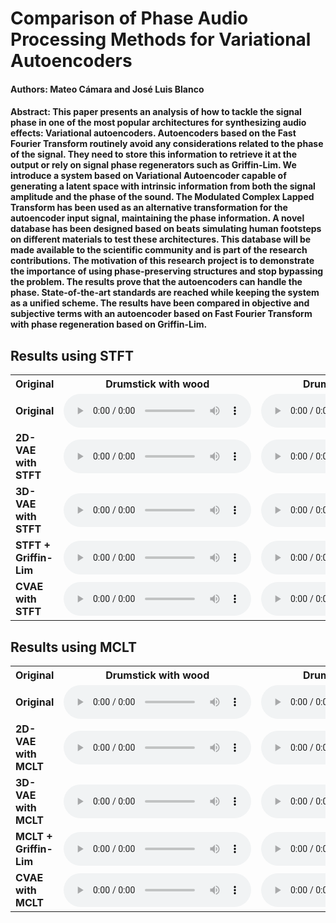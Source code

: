 # Comparison of Phase Audio Processing Methods for Variational Autoencoders

#### Authors: Mateo Cámara and José Luis Blanco

#### Abstract: This paper presents an analysis of how to tackle the signal phase in one of the most popular architectures for synthesizing audio effects: Variational autoencoders. Autoencoders based on the Fast Fourier Transform routinely avoid any considerations related to the phase of the signal. They need to store this information to retrieve it at the output or rely on signal phase regenerators such as Griffin-Lim. We introduce a system based on Variational Autoencoder capable of generating a latent space with intrinsic information from both the signal amplitude and the phase of the sound. The Modulated Complex Lapped Transform has been used as an alternative transformation for the autoencoder input signal, maintaining the phase information. A novel database has been designed based on beats simulating human footsteps on different materials to test these architectures. This database will be made available to the scientific community and is part of the research contributions. The motivation of this research project is to demonstrate the importance of using phase-preserving structures and stop bypassing the problem. The results prove that the autoencoders can handle the phase. State-of-the-art standards are reached while keeping the system as a unified scheme. The results have been compared in objective and subjective terms with an autoencoder based on Fast Fourier Transform with phase regeneration based on Griffin-Lim.

## Results using STFT

<div class="figure">
    <table>
        <tbody><tr>
            <th>Original</th>
            <th>Drumstick with wood</th>
            <th>Drumstick with metal</th>
            <th>Drumstick with terrasso</th>
            <th>Drumstick with rubber</th>
            <th>mallet with wood</th>
            <th>mallet with metal</th>
            <th>mallet with terrasso</th>
            <th>mallet with rubber</th>
        </tr>
        <tr>
            <td><b>Original</b></td>
            <td>
                <audio controls=""> 
                    <source src="github_samples2/original/a1.wav">
                </audio>
            </td>
           <td>
                <audio controls=""> 
                    <source src="github_samples2/original/a2.wav">
                </audio>
            </td>
            <td>
                <audio controls=""> 
                    <source src="github_samples2/original/a3.wav">
                </audio>
            </td>
            <td>
                <audio controls=""> 
                    <source src="github_samples2/original/a4.wav">
                </audio>
            </td>
            <td>
                <audio controls=""> 
                    <source src="github_samples2/original/a5.wav">
                </audio>
            </td>
            <td>
                <audio controls=""> 
                    <source src="github_samples2/original/a6.wav">
                </audio>
            </td>
            <td>
                <audio controls=""> 
                    <source src="github_samples2/original/a7.wav">
                </audio>
            </td>
            <td>
                <audio controls=""> 
                    <source src="github_samples2/original/a8.wav">
                </audio>
            </td>
        </tr>
        <tr>
            <td><b>2D-VAE with STFT</b></td>
            <td>
                <audio controls=""> 
                    <source src="github_samples2/fft_2D/a1.wav">
                </audio>
            </td>
           <td>
                <audio controls=""> 
                    <source src="github_samples2/fft_2D/a2.wav">
                </audio>
            </td>
            <td>
                <audio controls=""> 
                    <source src="github_samples2/fft_2D/a3.wav">
                </audio>
            </td>
            <td>
                <audio controls=""> 
                    <source src="github_samples2/fft_2D/a4.wav">
                </audio>
            </td>
            <td>
                <audio controls=""> 
                    <source src="github_samples2/fft_2D/a5.wav">
                </audio>
            </td>
            <td>
                <audio controls=""> 
                    <source src="github_samples2/fft_2D/a6.wav">
                </audio>
            </td>
            <td>
                <audio controls=""> 
                    <source src="github_samples2/fft_2D/a7.wav">
                </audio>
            </td>
            <td>
                <audio controls=""> 
                    <source src="github_samples2/fft_2D/a8.wav">
                </audio>
            </td>
        </tr>
        <tr>
            <td><b>3D-VAE with STFT</b></td>
            <td>
                <audio controls=""> 
                    <source src="github_samples2/fft_3D/a1.wav">
                </audio>
            </td>
           <td>
                <audio controls=""> 
                    <source src="github_samples2/fft_3D/a2.wav">
                </audio>
            </td>
            <td>
                <audio controls=""> 
                    <source src="github_samples2/fft_3D/a3.wav">
                </audio>
            </td>
            <td>
                <audio controls=""> 
                    <source src="github_samples2/fft_3D/a4.wav">
                </audio>
            </td>
            <td>
                <audio controls=""> 
                    <source src="github_samples2/fft_3D/a5.wav">
                </audio>
            </td>
            <td>
                <audio controls=""> 
                    <source src="github_samples2/fft_3D/a6.wav">
                </audio>
            </td>
            <td>
                <audio controls=""> 
                    <source src="github_samples2/fft_3D/a7.wav">
                </audio>
            </td>
            <td>
                <audio controls=""> 
                    <source src="github_samples2/fft_3D/a8.wav">
                </audio>
            </td>
        </tr>         
        <tr>
            <td><b>STFT + Griffin-Lim</b></td>
            <td>
                <audio controls=""> 
                    <source src="github_samples2/fft_absolute_values_halved/a1.wav">
                </audio>
            </td>
           <td>
                <audio controls=""> 
                    <source src="github_samples2/fft_absolute_values_halved/a2.wav">
                </audio>
            </td>
            <td>
                <audio controls=""> 
                    <source src="github_samples2/fft_absolute_values_halved/a3.wav">
                </audio>
            </td>
            <td>
                <audio controls=""> 
                    <source src="github_samples2/fft_absolute_values_halved/a4.wav">
                </audio>
            </td>
            <td>
                <audio controls=""> 
                    <source src="github_samples2/fft_absolute_values_halved/a5.wav">
                </audio>
            </td>
            <td>
                <audio controls=""> 
                    <source src="github_samples2/fft_absolute_values_halved/a6.wav">
                </audio>
            </td>
            <td>
                <audio controls=""> 
                    <source src="github_samples2/fft_absolute_values_halved/a7.wav">
                </audio>
            </td>
            <td>
                <audio controls=""> 
                    <source src="github_samples2/fft_absolute_values_halved/a8.wav">
                </audio>
            </td>
        </tr>
        <tr>
            <td><b>CVAE with STFT</b></td>
            <td>
                <audio controls=""> 
                    <source src="github_samples2/fft_complex_values_halved/a1.wav">
                </audio>
            </td>
           <td>
                <audio controls=""> 
                    <source src="github_samples2/fft_complex_values_halved/a2.wav">
                </audio>
            </td>
            <td>
                <audio controls=""> 
                    <source src="github_samples2/fft_complex_values_halved/a3.wav">
                </audio>
            </td>
            <td>
                <audio controls=""> 
                    <source src="github_samples2/fft_complex_values_halved/a4.wav">
                </audio>
            </td>
            <td>
                <audio controls=""> 
                    <source src="github_samples2/fft_complex_values_halved/a5.wav">
                </audio>
            </td>
            <td>
                <audio controls=""> 
                    <source src="github_samples2/fft_complex_values_halved/a6.wav">
                </audio>
            </td>
            <td>
                <audio controls=""> 
                    <source src="github_samples2/fft_complex_values_halved/a7.wav">
                </audio>
            </td>
            <td>
                <audio controls=""> 
                    <source src="github_samples2/fft_complex_values_halved/a8.wav">
                </audio>
            </td>
        </tr>
    </tbody></table>
</div>

## Results using MCLT

<div class="figure">
    <table>
        <tbody><tr>
            <th>Original</th>
            <th>Drumstick with wood</th>
            <th>Drumstick with metal</th>
            <th>Drumstick with terrasso</th>
            <th>Drumstick with rubber</th>
            <th>mallet with wood</th>
            <th>mallet with metal</th>
            <th>mallet with terrasso</th>
            <th>mallet with rubber</th>
        </tr>
        <tr>
            <td><b>Original</b></td>
            <td>
                <audio controls=""> 
                    <source src="github_samples2/original/a1.wav">
                </audio>
            </td>
           <td>
                <audio controls=""> 
                    <source src="github_samples2/original/a2.wav">
                </audio>
            </td>
            <td>
                <audio controls=""> 
                    <source src="github_samples2/original/a3.wav">
                </audio>
            </td>
            <td>
                <audio controls=""> 
                    <source src="github_samples2/original/a4.wav">
                </audio>
            </td>
            <td>
                <audio controls=""> 
                    <source src="github_samples2/original/a5.wav">
                </audio>
            </td>
            <td>
                <audio controls=""> 
                    <source src="github_samples2/original/a6.wav">
                </audio>
            </td>
            <td>
                <audio controls=""> 
                    <source src="github_samples2/original/a7.wav">
                </audio>
            </td>
            <td>
                <audio controls=""> 
                    <source src="github_samples2/original/a8.wav">
                </audio>
            </td>
        </tr>
        <tr>
            <td><b>2D-VAE with MCLT</b></td>
            <td>
                <audio controls=""> 
                    <source src="github_samples2/mclt_2D/a1.wav">
                </audio>
            </td>
           <td>
                <audio controls=""> 
                    <source src="github_samples2/mclt_2D/a2.wav">
                </audio>
            </td>
            <td>
                <audio controls=""> 
                    <source src="github_samples2/mclt_2D/a3.wav">
                </audio>
            </td>
            <td>
                <audio controls=""> 
                    <source src="github_samples2/mclt_2D/a4.wav">
                </audio>
            </td>
            <td>
                <audio controls=""> 
                    <source src="github_samples2/mclt_2D/a5.wav">
                </audio>
            </td>
            <td>
                <audio controls=""> 
                    <source src="github_samples2/mclt_2D/a6.wav">
                </audio>
            </td>
            <td>
                <audio controls=""> 
                    <source src="github_samples2/mclt_2D/a7.wav">
                </audio>
            </td>
            <td>
                <audio controls=""> 
                    <source src="github_samples2/mclt_2D/a8.wav">
                </audio>
            </td>
        </tr>
        <tr>
            <td><b>3D-VAE with MCLT</b></td>
            <td>
                <audio controls=""> 
                    <source src="github_samples2/mclt_3D/a1.wav">
                </audio>
            </td>
           <td>
                <audio controls=""> 
                    <source src="github_samples2/mclt_3D/a2.wav">
                </audio>
            </td>
            <td>
                <audio controls=""> 
                    <source src="github_samples2/mclt_3D/a3.wav">
                </audio>
            </td>
            <td>
                <audio controls=""> 
                    <source src="github_samples2/mclt_3D/a4.wav">
                </audio>
            </td>
            <td>
                <audio controls=""> 
                    <source src="github_samples2/mclt_3D/a5.wav">
                </audio>
            </td>
            <td>
                <audio controls=""> 
                    <source src="github_samples2/mclt_3D/a6.wav">
                </audio>
            </td>
            <td>
                <audio controls=""> 
                    <source src="github_samples2/mclt_3D/a7.wav">
                </audio>
            </td>
            <td>
                <audio controls=""> 
                    <source src="github_samples2/mclt_3D/a8.wav">
                </audio>
            </td>
        </tr>         
        <tr>
            <td><b>MCLT + Griffin-Lim</b></td>
            <td>
                <audio controls=""> 
                    <source src="github_samples2/mclt_absolute_values_halved/a1.wav">
                </audio>
            </td>
           <td>
                <audio controls=""> 
                    <source src="github_samples2/mclt_absolute_values_halved/a2.wav">
                </audio>
            </td>
            <td>
                <audio controls=""> 
                    <source src="github_samples2/mclt_absolute_values_halved/a3.wav">
                </audio>
            </td>
            <td>
                <audio controls=""> 
                    <source src="github_samples2/mclt_absolute_values_halved/a4.wav">
                </audio>
            </td>
            <td>
                <audio controls=""> 
                    <source src="github_samples2/mclt_absolute_values_halved/a5.wav">
                </audio>
            </td>
            <td>
                <audio controls=""> 
                    <source src="github_samples2/mclt_absolute_values_halved/a6.wav">
                </audio>
            </td>
            <td>
                <audio controls=""> 
                    <source src="github_samples2/mclt_absolute_values_halved/a7.wav">
                </audio>
            </td>
            <td>
                <audio controls=""> 
                    <source src="github_samples2/mclt_absolute_values_halved/a8.wav">
                </audio>
            </td>
        </tr>
        <tr>
            <td><b>CVAE with MCLT</b></td>
            <td>
                <audio controls=""> 
                    <source src="github_samples2/mclt_complex_value_halved/a1.wav">
                </audio>
            </td>
           <td>
                <audio controls=""> 
                    <source src="github_samples2/mclt_complex_value_halved/a2.wav">
                </audio>
            </td>
            <td>
                <audio controls=""> 
                    <source src="github_samples2/fft_complex_values_halved/a3.wav">
                </audio>
            </td>
            <td>
                <audio controls=""> 
                    <source src="github_samples2/mclt_complex_value_halved/a4.wav">
                </audio>
            </td>
            <td>
                <audio controls=""> 
                    <source src="github_samples2/mclt_complex_value_halved/a5.wav">
                </audio>
            </td>
            <td>
                <audio controls=""> 
                    <source src="github_samples2/mclt_complex_value_halved/a6.wav">
                </audio>
            </td>
            <td>
                <audio controls=""> 
                    <source src="github_samples2/mclt_complex_value_halved/a7.wav">
                </audio>
            </td>
            <td>
                <audio controls=""> 
                    <source src="github_samples2/mclt_complex_value_halved/a8.wav">
                </audio>
            </td>
        </tr>
    </tbody></table>
</div>